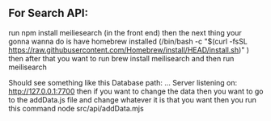 ## For Search API:


run npm install meiliesearch (in the front end)
then the next thing your gonna wanna do is have homebrew installed (/bin/bash -c "$(curl -fsSL https://raw.githubusercontent.com/Homebrew/install/HEAD/install.sh)"
)
then after that you want to run
brew install meilisearch
and then run
meilisearch

Should see something like this
Database path: ...
Server listening on: http://127.0.0.1:7700
then if you want to change the data then you want to go to the addData.js file and change whatever it is that you want then you run this command
node src/api/addData.mjs
